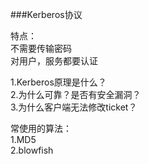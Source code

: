 ###Kerberos协议

特点：<br/>
不需要传输密码<br/>
对用户，服务都要认证<br/>


1.Kerberos原理是什么？<br/>
2.为什么可靠？是否有安全漏洞？<br/>
3.为什么客户端无法修改ticket？<br/>

常使用的算法：<br/>
1.MD5<br/>
2.blowfish<br/>